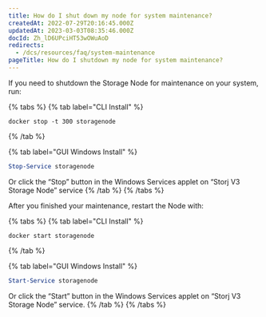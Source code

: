 ```yaml
---
title: How do I shut down my node for system maintenance?
createdAt: 2022-07-29T20:16:45.000Z
updatedAt: 2023-03-03T08:35:46.000Z
docId: Zh_lD6UPciHT53wOWuAoD
redirects:
  - /dcs/resources/faq/system-maintenance
pageTitle: How do I shutdown my node for system maintenance?
---
```


If you need to shutdown the Storage Node for maintenance on your system, run:

{% tabs %}
{% tab label="CLI Install" %}
```none
docker stop -t 300 storagenode
```
{% /tab %}

{% tab label="GUI Windows Install" %}


```powershell
Stop-Service storagenode

```

Or click the “Stop” button in the Windows Services applet on “Storj V3 Storage Node” service
{% /tab %}
{% /tabs %}

After you finished your maintenance, restart the Node with:

{% tabs %}
{% tab label="CLI Install" %}
```none
docker start storagenode
```
{% /tab %}

{% tab label="GUI Windows Install" %}


```powershell
Start-Service storagenode
```

Or click the “Start” button in the Windows Services applet on “Storj V3 Storage Node” service.
{% /tab %}
{% /tabs %}

